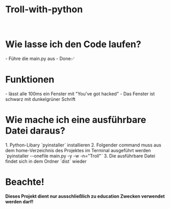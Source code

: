 # Troll-with-python
<br>
<h1>Wie lasse ich den Code laufen?</h1>
- Führe die main.py aus
- Done✅
<br>
<h1>Funktionen</h1>
- lässt alle 100ms ein Fenster mit "You've got hacked" 
- Das Fenster ist schwarz mit dunkelgrüner Schrift
<br>
<h1>Wie mache ich eine ausführbare Datei daraus?</h1>
1. Python-Libary ˋpyinstallerˋ installieren
2. Folgender command muss aus dem home-Verzeichnis des Projektes im Terminal ausgeführt werden
ˋpyinstaller --onefile main.py -y -w -n="Troll"ˋ
3. Die ausführbare Datei findet sich in dem Ordner ˋdistˋ wieder

# Beachte!
<strong>Dieses Projekt dient nur ausschließlich zu education Zwecken verwendet werden darf!</strong>
